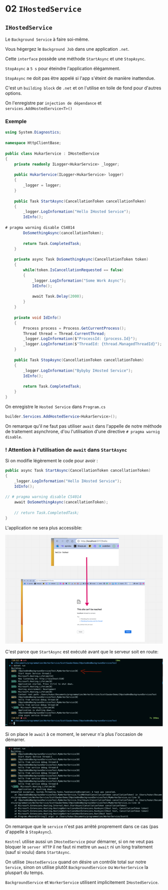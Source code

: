 # 02 `IHostedService`

## `IHostedService`

Le `Background Service` à faire soi-même.

Vous hégergez le `Background Job` dans une application `.net`.

Cette `interface` possède une méthode `StartAsync` et une `StopAsync`.

`StopAsync` a `5 s` pour éteindre l'application élégamment.

`StopAsync` ne doit pas être appelé si l'app s'éteint de manière inattendue.

C'est un `building block` de `.net` et on l'utilise en toile de fond pour d'autres options.

On l'enregistre par `injection de dépendance` et `services.AddHostedService<T>()`



### Exemple

```cs
using System.Diagnostics;

namespace HttpClientBase;

public class HukarService : IHostedService
{
    private readonly ILogger<HukarService> _logger;

    public HukarService(ILogger<HukarService> logger)
    {
        _logger = logger;
    }
    
    public Task StartAsync(CancellationToken cancellationToken)
    {
        _logger.LogInformation("Hello IHosted Service");
        IdInfo();

# pragma warning disable CS4014
        DoSomethingAsync(cancellationToken);

        return Task.CompletedTask;
    }

    private async Task DoSomethingAsync(CancellationToken token)
    {
        while(token.IsCancellationRequested == false)
        {
            _logger.LogInformation("Some Work Async");
            IdInfo();

            await Task.Delay(2000);
        }
    }

    private void IdInfo()
    {
        Process process = Process.GetCurrentProcess();
        Thread thread = Thread.CurrentThread;
        _logger.LogInformation($"ProcessId: {process.Id}");
        _logger.LogInformation($"ThreadId: {thread.ManagedThreadId}");
    }

    public Task StopAsync(CancellationToken cancellationToken)
    {
        _logger.LogInformation("Bybyby IHosted Service");
        IdInfo();

        return Task.CompletedTask;
    }
}
```

On enregistre le `Hosted Service` dans `Program.cs`

```cs
builder.Services.AddHostedService<HukarService>();
```

On remarque qu'il ne faut pas utiliser `await` dans l'appelle de notre méthode de traitement asynchrone, d'ou l'utilisation d'une directive `# pragma warnig disable`.

### ! Attention à l'utilisation de `await` dans `StartAsync`

Si on modifie légèrement le code pour avoir :

```cs
public async Task StartAsync(CancellationToken cancellationToken)
{
    _logger.LogInformation("Hello IHosted Service");
    IdInfo();

// # pragma warning disable CS4014
    await DoSomethingAsync(cancellationToken);

    // return Task.CompletedTask;
}
```

L'application ne sera plus accessible:

<img src="assets/await-broke-my-app.png" alt="await-broke-my-app" />

C'est parce que `StartAsync` est exécuté avant que le serveur soit en route:

<img src="assets/ihosted-service-life-time-organisation.png" alt="ihosted-service-life-time-organisation" />

Si on place le `await` à ce moment, le serveur n'a plus l'occasion de démarrer.

<img src="assets/app-not-start-with-http-server.png" alt="app-not-start-with-http-server" />

On remarque que le `service` n'est pas arrêté proprement dans ce cas (pas d'appelle à `StopAsync`).

`Kestrel` utilise aussi un `IHostedService` pour démarrer, si on ne veut pas bloquer le `server HTTP` il ne faut ni mettre un `await` ni un long traitement (sauf si voulu) dans `StartAsync`.

On utilise `IHostedService` quand on désire un contrôle total sur notre `Service`, sinon on utilise plutôt `BackgroundService` ou `WorkerService` la pluspart du temps.

`BackgroundService` et `WorkerService` utilisent implicitement `IHostedService`.
